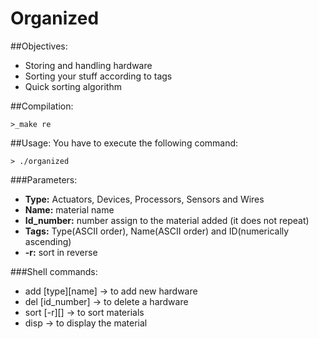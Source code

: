 # Organized

##Objectives:

* Storing and handling hardware
* Sorting your stuff according to tags
* Quick sorting algorithm

##Compilation:
```
>_make re
```

##Usage:
You have to execute the following command:
```
> ./organized
```

###Parameters:
* **Type:** Actuators, Devices, Processors, Sensors and Wires
* **Name:** material name
* **Id_number:** number assign to the material added (it does not repeat)
* **Tags:** Type(ASCII order), Name(ASCII order) and ID(numerically ascending)
* **-r:** sort in reverse

###Shell commands:
* add [type][name] -> to add new hardware
* del [id_number] -> to delete a hardware
* sort [-r][] -> to sort materials
* disp -> to display the material
